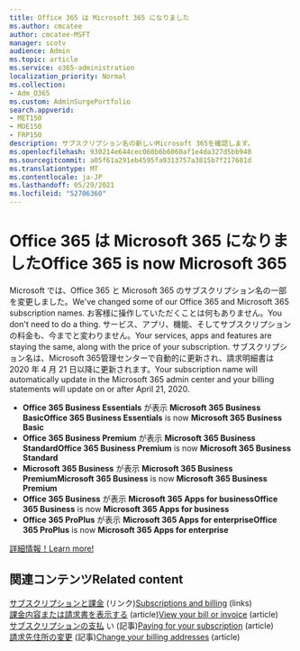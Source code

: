 ```yaml
---
title: Office 365 は Microsoft 365 になりました
ms.author: cmcatee
author: cmcatee-MSFT
manager: scotv
audience: Admin
ms.topic: article
ms.service: o365-administration
localization_priority: Normal
ms.collection:
- Adm_O365
ms.custom: AdminSurgePortfolio
search.appverid:
- MET150
- MOE150
- FRP150
description: サブスクリプション名の新しいMicrosoft 365を確認します。
ms.openlocfilehash: 930214e644cec060b6b6060af1e4da327d5bb940
ms.sourcegitcommit: a05f61a291eb4595fa9313757a3815b7f217681d
ms.translationtype: MT
ms.contentlocale: ja-JP
ms.lasthandoff: 05/29/2021
ms.locfileid: "52706360"
---
```

# <a name="office-365-is-now-microsoft-365"></a><span data-ttu-id="376c4-103">Office 365 は Microsoft 365 になりました</span><span class="sxs-lookup"><span data-stu-id="376c4-103">Office 365 is now Microsoft 365</span></span>

<span data-ttu-id="376c4-104">Microsoft では、Office 365 と Microsoft 365 のサブスクリプション名の一部を変更しました。</span><span class="sxs-lookup"><span data-stu-id="376c4-104">We've changed some of our Office 365 and Microsoft 365 subscription names.</span></span> <span data-ttu-id="376c4-105">お客様に操作していただくことは何もありません。</span><span class="sxs-lookup"><span data-stu-id="376c4-105">You don't need to do a thing.</span></span> <span data-ttu-id="376c4-106">サービス、アプリ、機能、そしてサブスクリプションの料金も、今までと変わりません。</span><span class="sxs-lookup"><span data-stu-id="376c4-106">Your services, apps and features are staying the same, along with the price of your subscription.</span></span> <span data-ttu-id="376c4-107">サブスクリプション名は、Microsoft 365管理センターで自動的に更新され、請求明細書は 2020 年 4 月 21 日以降に更新されます。</span><span class="sxs-lookup"><span data-stu-id="376c4-107">Your subscription name will automatically update in the Microsoft 365 admin center and your billing statements will update on or after April 21, 2020.</span></span>

- <span data-ttu-id="376c4-108">**Office 365 Business Essentials** が表示 **Microsoft 365 Business Basic**</span><span class="sxs-lookup"><span data-stu-id="376c4-108">**Office 365 Business Essentials** is now **Microsoft 365 Business Basic**</span></span>
- <span data-ttu-id="376c4-109">**Office 365 Business Premium** が表示 **Microsoft 365 Business Standard**</span><span class="sxs-lookup"><span data-stu-id="376c4-109">**Office 365 Business Premium** is now **Microsoft 365 Business Standard**</span></span>
- <span data-ttu-id="376c4-110">**Microsoft 365 Business** が表示 **Microsoft 365 Business Premium**</span><span class="sxs-lookup"><span data-stu-id="376c4-110">**Microsoft 365 Business** is now **Microsoft 365 Business Premium**</span></span>
- <span data-ttu-id="376c4-111">**Office 365 Business** が表示 **Microsoft 365 Apps for business**</span><span class="sxs-lookup"><span data-stu-id="376c4-111">**Office 365 Business** is now **Microsoft 365 Apps for business**</span></span>
- <span data-ttu-id="376c4-112">**Office 365 ProPlus** が表示 **Microsoft 365 Apps for enterprise**</span><span class="sxs-lookup"><span data-stu-id="376c4-112">**Office 365 ProPlus** is now **Microsoft 365 Apps for enterprise**</span></span>

[<span data-ttu-id="376c4-113">詳細情報！</span><span class="sxs-lookup"><span data-stu-id="376c4-113">Learn more!</span></span>](https://go.microsoft.com/fwlink/?linkid=2120533)

## <a name="related-content"></a><span data-ttu-id="376c4-114">関連コンテンツ</span><span class="sxs-lookup"><span data-stu-id="376c4-114">Related content</span></span>

<span data-ttu-id="376c4-115">[サブスクリプションと課金](../commerce/index.yml) (リンク)</span><span class="sxs-lookup"><span data-stu-id="376c4-115">[Subscriptions and billing](../commerce/index.yml) (links)</span></span>\
<span data-ttu-id="376c4-116">[課金内容または請求書を表示する](../commerce/billing-and-payments/view-your-bill-or-invoice.md) (article)</span><span class="sxs-lookup"><span data-stu-id="376c4-116">[View your bill or invoice](../commerce/billing-and-payments/view-your-bill-or-invoice.md) (article)</span></span>\
<span data-ttu-id="376c4-117">[サブスクリプションの支払](../commerce/billing-and-payments/pay-for-your-subscription.md) い (記事)</span><span class="sxs-lookup"><span data-stu-id="376c4-117">[Paying for your subscription](../commerce/billing-and-payments/pay-for-your-subscription.md) (article)</span></span>\
<span data-ttu-id="376c4-118">[請求先住所の変更](../commerce/billing-and-payments/change-your-billing-addresses.md) (記事)</span><span class="sxs-lookup"><span data-stu-id="376c4-118">[Change your billing addresses](../commerce/billing-and-payments/change-your-billing-addresses.md) (article)</span></span>
